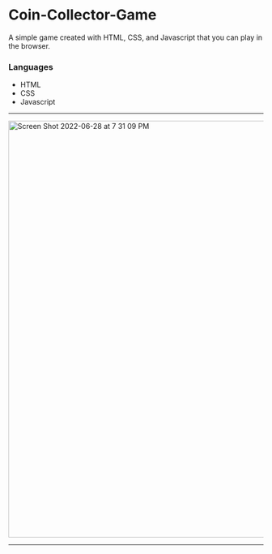 # **Coin-Collector-Game**
A simple game created with HTML, CSS, and Javascript that you can play in the browser.

### Languages
- HTML
- CSS
- Javascript
---
<img width="822" alt="Screen Shot 2022-06-28 at 7 31 09 PM" src="https://user-images.githubusercontent.com/52841881/176326391-6465c0a9-7fcd-4300-8e14-00f17ebabead.png">

---


